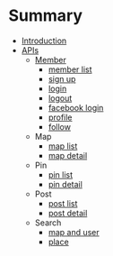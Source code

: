# Summary

* [Introduction](README.md)
* [APIs](apis.md)
  * [Member](apis/member.md)
    * [member list](apis/member-list.md)
    * [sign up](apis/sign-up.md)
    * [login](apis/login.md)
    * [logout](apis/logout.md)
    * [facebook login](apis/facebook-login.md)
    * [profile](apis/profile.md)
    * [follow](apis/follow.md)
  * Map
    * [map list](apis/map-list.md)
    * [map detail](apis/map-detail.md)
  * Pin
    * [pin list](apis/pin-list.md)
    * [pin detail](apis/pin-detail.md)
  * Post
    * [post list](apis/post-list.md)
    * [post detail](apis/post-detail.md)
  * Search 
    * [map and user](apis/search-map-user.md)
    * [place](apis/search-place.md)
    
